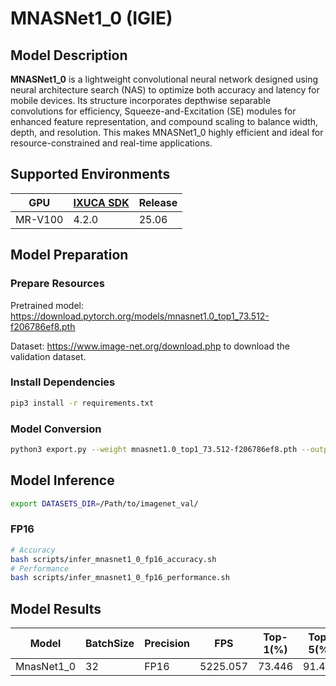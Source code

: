 # MNASNet1_0 (IGIE)

## Model Description

**MNASNet1_0** is a lightweight convolutional neural network designed using neural architecture search (NAS) to optimize both accuracy and latency for mobile devices. Its structure incorporates depthwise separable convolutions for efficiency, Squeeze-and-Excitation (SE) modules for enhanced feature representation, and compound scaling to balance width, depth, and resolution. This makes MNASNet1_0 highly efficient and ideal for resource-constrained and real-time applications.

## Supported Environments

| GPU    | [IXUCA SDK](https://gitee.com/deep-spark/deepspark#%E5%A4%A9%E6%95%B0%E6%99%BA%E7%AE%97%E8%BD%AF%E4%BB%B6%E6%A0%88-ixuca) | Release |
|--------|-----------|---------|
| MR-V100 | 4.2.0     |  25.06  |

## Model Preparation

### Prepare Resources

Pretrained model: <https://download.pytorch.org/models/mnasnet1.0_top1_73.512-f206786ef8.pth>

Dataset: <https://www.image-net.org/download.php> to download the validation dataset.

### Install Dependencies

```bash
pip3 install -r requirements.txt
```

### Model Conversion

```bash
python3 export.py --weight mnasnet1.0_top1_73.512-f206786ef8.pth --output mnasnet1_0.onnx
```

## Model Inference

```bash
export DATASETS_DIR=/Path/to/imagenet_val/
```

### FP16

```bash
# Accuracy
bash scripts/infer_mnasnet1_0_fp16_accuracy.sh
# Performance
bash scripts/infer_mnasnet1_0_fp16_performance.sh
```

## Model Results

| Model             | BatchSize | Precision | FPS      | Top-1(%) | Top-5(%) |
| ----------------- | --------- | --------- | -------- | -------- | -------- |
| MnasNet1_0        | 32        | FP16      | 5225.057 | 73.446   |  91.483  |
